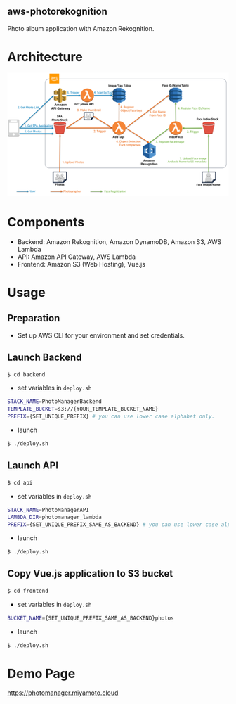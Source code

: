 aws-photorekognition
---

Photo album application with Amazon Rekognition.

# Architecture

![Architecture](photomanager.png)

# Components

- Backend: Amazon Rekognition, Amazon DynamoDB, Amazon S3, AWS Lambda
- API: Amazon API Gateway, AWS Lambda
- Frontend: Amazon S3 (Web Hosting), Vue.js


# Usage

## Preparation

- Set up AWS CLI for your environment and set credentials.

## Launch Backend

```bash
$ cd backend
```

- set variables in `deploy.sh`

```bash
STACK_NAME=PhotoManagerBackend
TEMPLATE_BUCKET=s3://{YOUR_TEMPLATE_BUCKET_NAME}
PREFIX={SET_UNIQUE_PREFIX} # you can use lower case alphabet only.
```

- launch

```bash
$ ./deploy.sh
```

## Launch API

```bash
$ cd api
```

- set variables in `deploy.sh`

```bash
STACK_NAME=PhotoManagerAPI
LAMBDA_DIR=photomanager_lambda
PREFIX={SET_UNIQUE_PREFIX_SAME_AS_BACKEND} # you can use lower case alphabet only.
```

- launch

```bash
$ ./deploy.sh
```

## Copy Vue.js application to S3 bucket

```bash
$ cd frontend
```

- set variables in `deploy.sh`

```bash
BUCKET_NAME={SET_UNIQUE_PREFIX_SAME_AS_BACKEND}photos
```

- launch

```bash
$ ./deploy.sh
```

# Demo Page

https://photomanager.miyamoto.cloud

